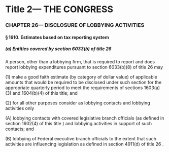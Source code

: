 
# Title 2— THE CONGRESS
### CHAPTER 26— DISCLOSURE OF LOBBYING ACTIVITIES
#### § 1610. Estimates based on tax reporting system
##### (a) Entities covered by section 6033(b) of title 26

A person, other than a lobbying firm, that is required to report and does report lobbying expenditures pursuant to section 6033(b)(8) of title 26 may

(1) make a good faith estimate (by category of dollar value) of applicable amounts that would be required to be disclosed under such section for the appropriate quarterly period to meet the requirements of sections 1603(a)(3) and 1604(b)(4) of this title; and

(2) for all other purposes consider as lobbying contacts and lobbying activities only

(A) lobbying contacts with covered legislative branch officials (as defined in section 1602(4) of this title ) and lobbying activities in support of such contacts; and

(B) lobbying of Federal executive branch officials to the extent that such activities are influencing legislation as defined in section 4911(d) of title 26 .
